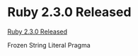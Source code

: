 # Ruby 2.3.0 Released

[Ruby 2.3.0 Released](https://www.ruby-lang.org/en/news/2015/12/25/ruby-2-3-0-released)

Frozen String Literal Pragma

